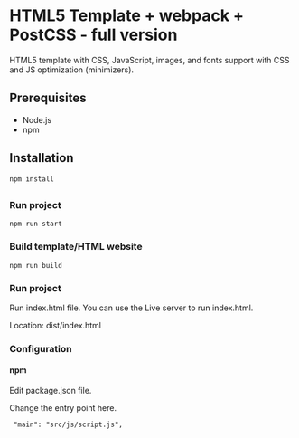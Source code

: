 # HTML5 Template + webpack + PostCSS - full version

HTML5 template with CSS, JavaScript, images, and fonts support with CSS and JS optimization (minimizers).

## Prerequisites

- Node.js
- npm

## Installation

```npm install```

##

### Run project

``` npm run start ```

### Build template/HTML website

``` npm run build ```

### Run project

Run index.html file.
You can use the Live server to run index.html.

Location: dist/index.html

### Configuration

#### npm 

Edit package.json file.

Change the entry point here.

``` "main": "src/js/script.js",```